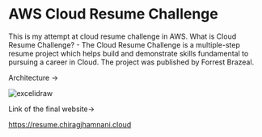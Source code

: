 
# AWS Cloud Resume Challenge

This is my attempt at cloud resume challenge in AWS. What is Cloud Resume Challenge? - The Cloud Resume Challenge is a multiple-step resume project which helps build and demonstrate skills fundamental to pursuing a career in Cloud. 
The project was published by Forrest Brazeal.


Architecture ->

![excelidraw](https://github.com/chiragsunny009/CJ-Cloud-Resume-Challenge/assets/129606955/a925f7cd-e4f3-4989-a9f7-b064db6b1273)


Link of the final website->

https://resume.chiragjhamnani.cloud
